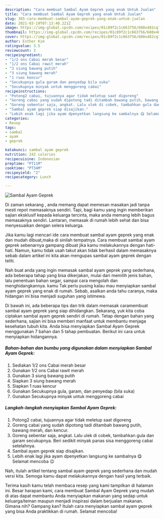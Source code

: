 ```yaml
---
description: "Cara membuat Sambal Ayam Geprek yang enak Untuk Jualan"
title: "Cara membuat Sambal Ayam Geprek yang enak Untuk Jualan"
slug: 365-cara-membuat-sambal-ayam-geprek-yang-enak-untuk-jualan
date: 2021-03-19T07:13:40.221Z
image: https://img-global.cpcdn.com/recipes/01c89f2c1c663756/680x482cq70/sambal-ayam-geprek-foto-resep-utama.jpg
thumbnail: https://img-global.cpcdn.com/recipes/01c89f2c1c663756/680x482cq70/sambal-ayam-geprek-foto-resep-utama.jpg
cover: https://img-global.cpcdn.com/recipes/01c89f2c1c663756/680x482cq70/sambal-ayam-geprek-foto-resep-utama.jpg
author: Esther Kim
ratingvalue: 3.5
reviewcount: 3
recipeingredient:
- "1/2 ons Cabai merah besar"
- "1/2 ons Cabai rawit merah"
- "3 siung bawang putih"
- "3 siung bawang merah"
- "1 ruas kencur"
- "Secukupnya gula garam dan penyedap bila suka"
- "Secukupnya minyak untuk menggoreng cabai"
recipeinstructions:
- "Potong2 cabai, tujuannya agar tidak meletup saat digoreng"
- "Goreng cabai yang sudah dipotong tadi ditambah bawang putih, bawang merah, dan kencur."
- "Goreng sebentar saja, angkat. Lalu ulek di cobek, tambahkan gula dan garam secukupnya. Beri sedikit minyak panas sisa menggoreng cabai setelahnya."
- "Sambal ayam geprek siap disajikan."
- "Lebih enak lagi jika ayam dpenyetkan langsung ke sambalnya 😋 Selamat mencoba 😉"
categories:
- Resep
tags:
- sambal
- ayam
- geprek

katakunci: sambal ayam geprek 
nutrition: 242 calories
recipecuisine: Indonesian
preptime: "PT11M"
cooktime: "PT34M"
recipeyield: "2"
recipecategory: Lunch

---
```



![Sambal Ayam Geprek](https://img-global.cpcdn.com/recipes/01c89f2c1c663756/680x482cq70/sambal-ayam-geprek-foto-resep-utama.jpg)

Di zaman  sekarang , anda memang dapat memesan masakan jadi tanpa mesti repot memasaknya sendiri. Tapi, bagi kamu yang ingin memberikan sajian eksklusif kepada keluarga tercinta, maka anda memang lebih bagus memasaknya sendiri. Lantaran, memasak di rumah lebih sehat dan bisa menyesuaikan dengan selera keluarga.

Jika kamu lagi mencari ide cara membuat sambal ayam geprek yang enak dan mudah dibuat,maka di sinilah tempatnya. Cara membuat sambal ayam geprek  sebenarnya gampang dibuat jika kamu melakukannya dengan hati-hati. Namun, kamu tidak usah takut akan tidak berhasil dalam memasaknya 
sebab dalam artikel ini kita akan mengupas sambal ayam geprek dengan teliti.  



Nah buat anda yang ingin memasak sambal ayam geprek yang sederhana, ada beberapa tahap yang bisa dikerjakan, mulai dari memilih jenis bahan, lalu penentuan bahan segar, sampai cara mengolah dan menghidangkannya. kamu Tak perlu pusing kalau mau menyiapkan sambal ayam geprek yang enak di rumah. Sebab, asalkan anda  tahu caranya, maka hidangan ini bisa menjadi suguhan yang istimewa.

Di bawah ini, ada beberapa tips dan trik dalam memasak caramembuat sambal ayam geprek yang siap dihidangkan. Sekarang, yuk kita coba ciptakan sambal ayam geprek sendiri di rumah. Tetap dengan bahan yang sederhana, sajian ini bisa memberi manfaat untuk membantu menjaga kesehatan tubuh kita. Anda bisa menyiapkan Sambal Ayam Geprek menggunakan 7 bahan dan 5 tahap pembuatan. Berikut ini cara untuk menyiapkan hidangannya.

<!--inarticleads1-->

##### Bahan-bahan dan bumbu yang digunakan dalam menyiapkan Sambal Ayam Geprek:

1. Sediakan 1/2 ons Cabai merah besar
1. Gunakan 1/2 ons Cabai rawit merah
1. Gunakan 3 siung bawang putih
1. Siapkan 3 siung bawang merah
1. Siapkan 1 ruas kencur
1. Gunakan Secukupnya gula, garam, dan penyedap (bila suka)
1. Gunakan Secukupnya minyak untuk menggoreng cabai




<!--inarticleads2-->

##### Langkah-langkah menyiapkan Sambal Ayam Geprek:

1. Potong2 cabai, tujuannya agar tidak meletup saat digoreng
1. Goreng cabai yang sudah dipotong tadi ditambah bawang putih, bawang merah, dan kencur.
1. Goreng sebentar saja, angkat. Lalu ulek di cobek, tambahkan gula dan garam secukupnya. Beri sedikit minyak panas sisa menggoreng cabai setelahnya.
1. Sambal ayam geprek siap disajikan.
1. Lebih enak lagi jika ayam dpenyetkan langsung ke sambalnya 😋 Selamat mencoba 😉




Nah, itulah artikel tentang  sambal ayam geprek  yang sederhana dan mudah versi kita. Semoga kamu dapat melakukannya dengan hasil yang terbaik. 

Terima kasih kamu telah membaca resep yang kami tampilkan di halaman ini. Besar harapan kami, cara membuat  Sambal Ayam Geprek yang mudah di atas dapat membantu Anda menyiapkan makanan yang sedap untuk keluarga/teman maupun menjadi inspirasi dalam berjualan makanan. Gimana nih? Gampang kan? Itulah cara menyiapkan sambal ayam geprek yang bisa Anda praktikkan di rumah. Selamat mencoba!

